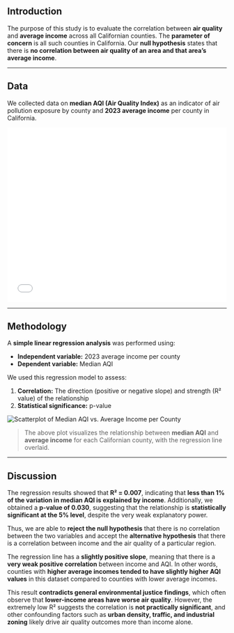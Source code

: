 ## Introduction

The purpose of this study is to evaluate the correlation between **air quality** and **average income** across all Californian counties. The **parameter of concern** is all such counties in California. Our **null hypothesis** states that there is **no correlation between air quality of an area and that area’s average income**.

---

## Data

We collected data on **median AQI (Air Quality Index)** as an indicator of air pollution exposure by county and **2023 average income** per county in California.

<iframe src="/plotly/figure.html" width="100%" height="400px" style="border:none;"></iframe>

---

## Methodology

A **simple linear regression analysis** was performed using:

- **Independent variable:** 2023 average income per county  
- **Dependent variable:** Median AQI

We used this regression model to assess:

1. **Correlation:** The direction (positive or negative slope) and strength (R² value) of the relationship  
2. **Statistical significance:** p-value 

![Scatterplot of Median AQI vs. Average Income per County](/aqi_income_regression.png)

>The above plot visualizes the relationship between **median AQI** and **average income** for each Californian county, with the regression line overlaid.
---

## Discussion

The regression results showed that **R² = 0.007**, indicating that **less than 1% of the variation in median AQI is explained by income**. Additionally, we obtained a **p-value of 0.030**, suggesting that the relationship is **statistically significant at the 5% level**, despite the very weak explanatory power.

Thus, we are able to **reject the null hypothesis** that there is no correlation between the two variables and accept the **alternative hypothesis** that there is a correlation between income and the air quality of a particular region.

The regression line has a **slightly positive slope**, meaning that there is a **very weak positive correlation** between income and AQI. In other words, counties with **higher average incomes tended to have slightly higher AQI values** in this dataset compared to counties with lower average incomes.

This result **contradicts general environmental justice findings**, which often observe that **lower-income areas have worse air quality**. However, the extremely low R² suggests the correlation is **not practically significant**, and other confounding factors such as **urban density, traffic, and industrial zoning** likely drive air quality outcomes more than income alone.
